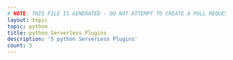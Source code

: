 ```yaml
---
# NOTE: THIS FILE IS GENERATED - DO NOT ATTEMPT TO CREATE A PULL REQUEST TO UPDATE THE DATA. 
layout: topic
topic: python
title: python Serverless Plugins
description: '5 python ServerLess Plugins'
count: 5
---
```

